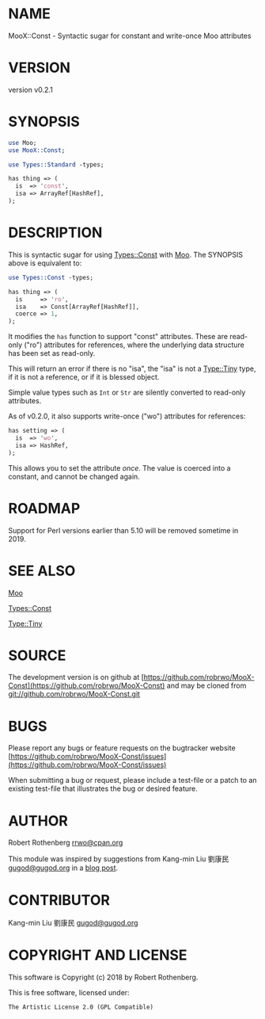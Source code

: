 # NAME

MooX::Const - Syntactic sugar for constant and write-once Moo attributes

# VERSION

version v0.2.1

# SYNOPSIS

```perl
use Moo;
use MooX::Const;

use Types::Standard -types;

has thing => (
  is  => 'const',
  isa => ArrayRef[HashRef],
);
```

# DESCRIPTION

This is syntactic sugar for using [Types::Const](https://metacpan.org/pod/Types::Const) with [Moo](https://metacpan.org/pod/Moo). The
SYNOPSIS above is equivalent to:

```perl
use Types::Const -types;

has thing => (
  is     => 'ro',
  isa    => Const[ArrayRef[HashRef]],
  coerce => 1,
);
```

It modifies the `has` function to support "const" attributes.  These
are read-only ("ro") attributes for references, where the underlying
data structure has been set as read-only.

This will return an error if there is no "isa", the "isa" is not a
[Type::Tiny](https://metacpan.org/pod/Type::Tiny) type, if it is not a reference, or if it is blessed
object.

Simple value types such as `Int` or `Str` are silently converted to
read-only attributes.

As of v0.2.0, it also supports write-once ("wo") attributes for
references:

```perl
has setting => (
  is  => 'wo',
  isa => HashRef,
);
```

This allows you to set the attribute _once_. The value is coerced
into a constant, and cannot be changed again.

# ROADMAP

Support for Perl versions earlier than 5.10 will be removed sometime
in 2019.

# SEE ALSO

[Moo](https://metacpan.org/pod/Moo)

[Types::Const](https://metacpan.org/pod/Types::Const)

[Type::Tiny](https://metacpan.org/pod/Type::Tiny)

# SOURCE

The development version is on github at [https://github.com/robrwo/MooX-Const](https://github.com/robrwo/MooX-Const)
and may be cloned from [git://github.com/robrwo/MooX-Const.git](git://github.com/robrwo/MooX-Const.git)

# BUGS

Please report any bugs or feature requests on the bugtracker website
[https://github.com/robrwo/MooX-Const/issues](https://github.com/robrwo/MooX-Const/issues)

When submitting a bug or request, please include a test-file or a
patch to an existing test-file that illustrates the bug or desired
feature.

# AUTHOR

Robert Rothenberg <rrwo@cpan.org>

This module was inspired by suggestions from Kang-min Liu 劉康民
<gugod@gugod.org> in a [blog post](http://blogs.perl.org/users/robert_rothenberg/2018/11/typeconst-released.html).

# CONTRIBUTOR

Kang-min Liu 劉康民 <gugod@gugod.org>

# COPYRIGHT AND LICENSE

This software is Copyright (c) 2018 by Robert Rothenberg.

This is free software, licensed under:

```
The Artistic License 2.0 (GPL Compatible)
```
